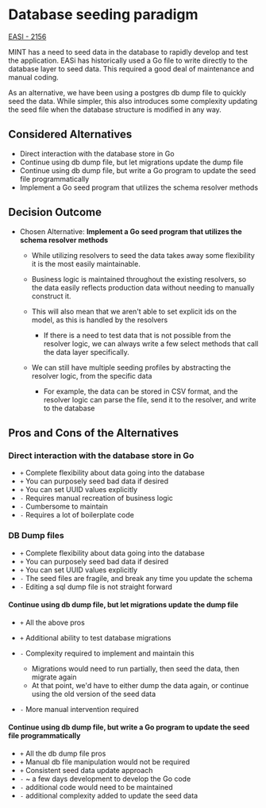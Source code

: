 # Database seeding paradigm

[EASI - 2156](https://jiraent.cms.gov/browse/EASI-2156)

MINT has a need to seed data in the database to rapidly develop and test the application. EASi has historically used a Go file to write directly to the database layer to seed data. This required a good deal of maintenance and manual coding.

As an alternative, we have been using a postgres db dump file to quickly seed the data. While simpler, this also introduces some complexity updating the seed file when the database structure is modified in any way.

## Considered Alternatives

* Direct interaction with the database store in Go
* Continue using db dump file, but let migrations update the dump file
* Continue using db dump file, but write a Go program to update the seed file programmatically
* Implement a Go seed program that utilizes the schema resolver methods

## Decision Outcome

* Chosen Alternative: **Implement a Go seed program that utilizes the schema resolver methods**

  * While utilizing resolvers to seed the data takes away some flexibility it is the most easily maintainable. 
  * Business logic is maintained throughout the existing resolvers, so the data easily reflects production data without needing to manually construct it.

  * This will also mean that we aren't able to set explicit ids on the model, as this is handled by the resolvers
    * If there is a need to test data that is not possible from the resolver logic, we can always write a few select methods that call the data layer specifically.
  * We can still have multiple seeding profiles by abstracting the resolver logic, from the specific data
    * For example, the data can be stored in CSV format, and the resolver logic can parse the file, send it to the resolver, and write to the database

  

## Pros and Cons of the Alternatives <!-- optional -->

### Direct interaction with the database store in Go

* `+` Complete flexibility about data going into the database 
* `+` You can purposely seed bad data if desired
* `+` You can set UUID values explicitly
* `-` Requires manual recreation of business logic
* `-` Cumbersome to maintain
* `-` Requires a lot of boilerplate code


### DB Dump files 
* `+` Complete flexibility about data going into the database
* `+` You can purposely seed bad data if desired
* `+` You can set UUID values explicitly
* `-` The seed files are fragile, and break any time you update the schema
* `-` Editing a sql dump file is not straight forward
#### Continue using db dump file, but let migrations update the dump file

* `+` All the above pros
* `+` Additional ability to test database migrations
* `-` Complexity required to implement and maintain this
      
    * Migrations would need to run partially, then seed the data, then migrate again
    * At that point, we'd have to either dump the data again, or continue using the  old version of the seed data
* `-` More manual intervention required


#### Continue using db dump file, but write a Go program to update the seed file programmatically

* `+` All the db dump file pros
* `+` Manual db file manipulation would not be required
* `+` Consistent seed data update approach
* `-` ~ a few days development to develop the Go code
* `-` additional code would need to be maintained
* `-` additional complexity added to update the seed data
